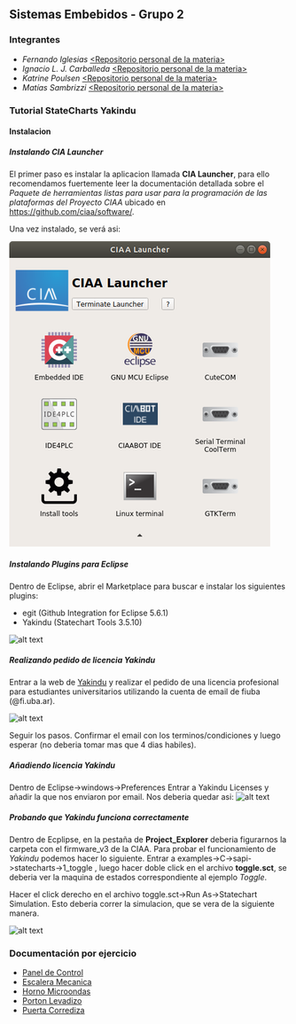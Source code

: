 ## Sistemas Embebidos - Grupo 2

### Integrantes

 - *Fernando Iglesias* [\<Repositorio personal de la materia\>](https://github.com/nandroidj/sistemas_embebidos)
 - *Ignacio L. J. Carballeda* [\<Repositorio personal de la materia\>](https://github.com/nachocarballeda/embebidos_fiuba)
 - *Katrine Poulsen* [\<Repositorio personal de la materia\>](https://github.com/mollykei/embebidos-fiuba) 
 - *Matías Sambrizzi* [\<Repositorio personal de la materia\>](https://github.com/matiassambrizzi/embebidos_sambrizzi)

### Tutorial StateCharts Yakindu

#### Instalacion

##### Instalando CIA Launcher

El primer paso es instalar la aplicacion llamada **CIA Launcher**, para ello recomendamos fuertemente leer la documentación detallada sobre el _Paquete de herramientas listas para usar para la programación de las plataformas del Proyecto CIAA_ ubicado en https://github.com/ciaa/software/.

Una vez instalado, se verá asi:

![alt text](https://github.com/ciaa/software/blob/master/applauncher/docs/launcher-linux.png)

##### Instalando Plugins para Eclipse

Dentro de Eclipse, abrir el Marketplace para buscar e instalar los siguientes plugins:

 - egit (Github Integration for Eclipse 5.6.1)
 - Yakindu (Statechart Tools 3.5.10)
 
![alt text](https://user-images.githubusercontent.com/9441622/81479259-9242f500-91f8-11ea-9956-31f5540f0ec8.png) 

##### Realizando pedido de licencia Yakindu

Entrar a la web de [Yakindu](https://www.itemis.com/en/yakindu/state-machine/licenses) y realizar el pedido de una licencia profesional para estudiantes universitarios utilizando la cuenta de email de fiuba (@fi.uba.ar).

![alt text](https://user-images.githubusercontent.com/9441622/81479258-90793180-91f8-11ea-9daa-58f640441147.png)

Seguir los pasos. Confirmar el email con los terminos/condiciones y luego esperar (no deberia tomar mas que 4 dias habiles).

##### Añadiendo licencia Yakindu

Dentro de Eclipse->windows->Preferences Entrar a Yakindu Licenses y añadir la que nos enviaron por email.
Nos deberia quedar asi:
![alt text](https://user-images.githubusercontent.com/9441622/81479429-72f89780-91f9-11ea-861d-5faf60e0cc63.png)

##### Probando que Yakindu funciona correctamente

Dentro de Ecplipse, en la pestaña de **Project_Explorer** deberia figurarnos la carpeta con el firmware_v3 de la CIAA. Para probar el funcionamiento de _Yakindu_ podemos hacer lo siguiente. Entrar a examples->C->sapi->statecharts->1_toggle , luego hacer doble click en el archivo **toggle.sct**, se deberia ver la maquina de estados correspondiente al ejemplo _Toggle_.

Hacer el click derecho en el archivo toggle.sct->Run As->Statechart Simulation. Esto deberia correr la simulacion, que se vera de la siguiente manera.

![alt text](https://user-images.githubusercontent.com/9441622/81479641-c3bcc000-91fa-11ea-9150-03767ebbc243.png)


### Documentación por ejercicio
 - [Panel de Control](https://github.com/mollykei/SE_G2/tree/master/TP1/control_panel)
 - [Escalera Mecanica](https://github.com/mollykei/SE_G2/blob/master/TP1/escalera_mecanica/documentacion_escalera_mecanica.md)
  - [Horno Microondas](https://github.com/mollykei/SE_G2/blob/master/TP1/horno_micoondas/documentacion.md)
  - [Porton Levadizo](https://github.com/mollykei/SE_G2/blob/master/TP1/porton_levadizo/documentacion.md)
  - [Puerta Corrediza](https://github.com/mollykei/SE_G2/blob/master/TP1/puerta_corrediza/documentacion.md)

